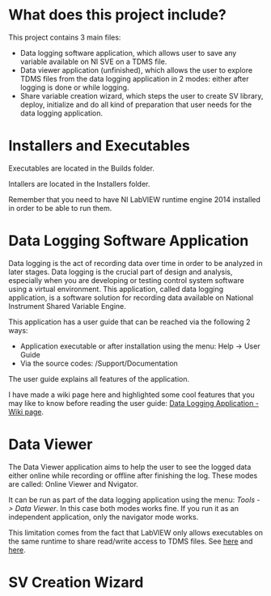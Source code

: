 # What does this project include?
This project contains 3 main files:
- Data logging software application, which allows user to save any variable available on NI SVE on a TDMS file. 
- Data viewer application (unfinished), which allows the user to explore TDMS files from the data logging application in 2 modes: 
either after logging is done or while logging.
- Share variable creation wizard, which steps the user to create SV library, deploy, initialize and do all kind of 
preparation that user needs for the data logging application.


# Installers and Executables
Executables are located in the Builds folder. 

Intallers are located in the Installers folder.

Remember that you need to have NI LabVIEW runtime engine 2014 installed in order to be able to run them.

# Data Logging Software Application
Data logging is the act of recording data over time in order to be analyzed in later stages. Data logging is the crucial part of design and analysis, especially when you are developing or testing control system software using a virtual environment. This application, called data logging application, is a software solution for recording data available on National Instrument Shared Variable Engine. 

This application has a user guide that can be reached via the following 2 ways:
- Application executable or after installation using the menu: Help -> User Guide 
- Via the source codes: /Support/Documentation

The user guide explains all features of the application.

I have made a wiki page here and highlighted some cool features that you may like to know before reading the user guide: [Data Logging Application - Wiki page](https://github.com/EhsanPeymani/DataLoggingApp/wiki/Data-Logging-Application). 

# Data Viewer
The Data Viewer application aims to help the user to see the logged data either online while recording or offline after finishing the log. These modes are called: Online Viewer and Nvigator.

It can be run as part of the data logging application using the menu: _Tools -> Data Viewer_. In this case both modes works fine. If you run it as an independent application, only the navigator mode works. 

This limitation comes from the fact that LabVIEW only allows executables on the same runtime to share read/write access to TDMS files. See [here](https://forums.ni.com/t5/LabVIEW/Is-it-allowed-read-TDMS-file-while-there-is-a-reference-open-to/td-p/1436632) and [here](https://forums.ni.com/t5/LabVIEW/Dr-Damien-s-Development-Running-Top-Level-VIs-III-Launching/m-p/1004721).


# SV Creation Wizard
